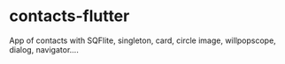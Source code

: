 # contacts-flutter
App of contacts with SQFlite, singleton, card, circle image, willpopscope, dialog, navigator....
